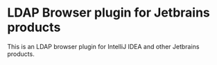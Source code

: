 # LDAP Browser plugin for Jetbrains products

This is an LDAP browser plugin for IntelliJ IDEA and other Jetbrains products.